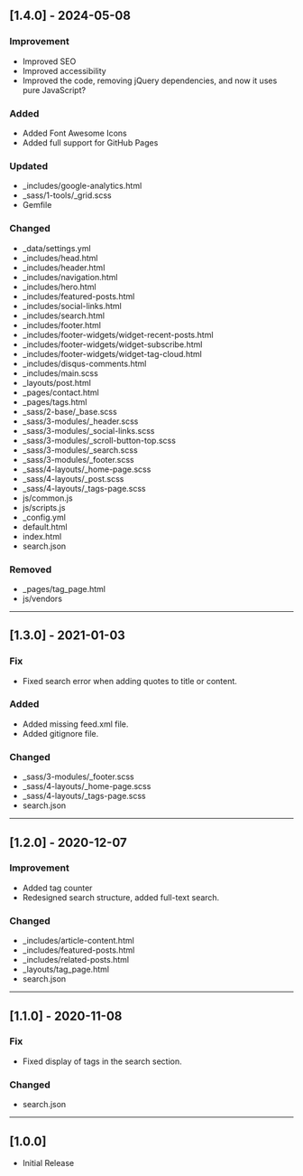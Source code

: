 ## [1.4.0] - 2024-05-08

### Improvement
- Improved SEO
- Improved accessibility
- Improved the code, removing jQuery dependencies, and now it uses pure JavaScript?

### Added
- Added Font Awesome Icons
- Added full support for GitHub Pages

### Updated
- _includes/google-analytics.html
- _sass/1-tools/_grid.scss
- Gemfile

### Changed
- _data/settings.yml
- _includes/head.html
- _includes/header.html
- _includes/navigation.html
- _includes/hero.html
- _includes/featured-posts.html
- _includes/social-links.html
- _includes/search.html
- _includes/footer.html
- _includes/footer-widgets/widget-recent-posts.html
- _includes/footer-widgets/widget-subscribe.html
- _includes/footer-widgets/widget-tag-cloud.html
- _includes/disqus-comments.html
- _includes/main.scss
- _layouts/post.html
- _pages/contact.html
- _pages/tags.html
- _sass/2-base/_base.scss
- _sass/3-modules/_header.scss
- _sass/3-modules/_social-links.scss
- _sass/3-modules/_scroll-button-top.scss
- _sass/3-modules/_search.scss
- _sass/3-modules/_footer.scss
- _sass/4-layouts/_home-page.scss
- _sass/4-layouts/_post.scss
- _sass/4-layouts/_tags-page.scss
- js/common.js
- js/scripts.js
- _config.yml
- default.html
- index.html
- search.json

### Removed
- _pages/tag_page.html
- js/vendors

***

## [1.3.0] - 2021-01-03

### Fix
- Fixed search error when adding quotes to title or content.

### Added
- Added missing feed.xml file.
- Added gitignore file.

### Changed
- _sass/3-modules/_footer.scss
- _sass/4-layouts/_home-page.scss
- _sass/4-layouts/_tags-page.scss
- search.json

***

## [1.2.0] - 2020-12-07

### Improvement
- Added tag counter
- Redesigned search structure, added full-text search.

### Changed
- _includes/article-content.html
- _includes/featured-posts.html
- _includes/related-posts.html
- _layouts/tag_page.html
- search.json

***

## [1.1.0] - 2020-11-08

### Fix
- Fixed display of tags in the search section.

### Changed
- search.json

***

## [1.0.0]

- Initial Release